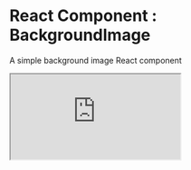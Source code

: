 # React Component : BackgroundImage

A simple background image React component

<iframe src="https://codesandbox.io/embed/github/Dweez/background-image/tree/master/?fontsize=14" sandbox="allow-modals allow-forms allow-popups allow-scripts allow-same-origin"></iframe>
